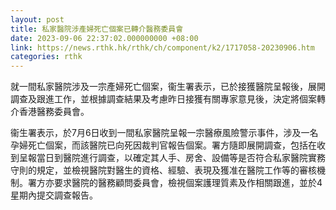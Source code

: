 ```yaml
---
layout: post
title: 私家醫院涉產婦死亡個案已轉介醫務委員會
date: 2023-09-06 22:37:02.000000000 +08:00
link: https://news.rthk.hk/rthk/ch/component/k2/1717058-20230906.htm
categories: rthk
---
```


就一間私家醫院涉及一宗產婦死亡個案，衞生署表示，已於接獲醫院呈報後，展開調查及跟進工作，並根據調查結果及考慮昨日接獲有關專家意見後，決定將個案轉介香港醫務委員會。

衞生署表示，於7月6日收到一間私家醫院呈報一宗醫療風險警示事件，涉及一名孕婦死亡個案，而該醫院已向死因裁判官報告個案。署方隨即展開調查，包括在收到呈報當日到醫院進行調查，以確定其人手、房舍、設備等是否符合私家醫院實務守則的規定，並檢視醫院對醫生的資格、經驗、表現及獲准在醫院工作等的審核機制。署方亦要求醫院的醫務顧問委員會，檢視個案護理質素及作相關跟進，並於4星期內提交調查報告。
